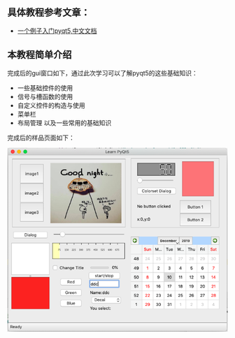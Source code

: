 ## 具体教程参考文章：
- [一个例子入门pyqt5,中文文档](https://www.dpsdp.com/archives/pyqt5_learning.html)

## 本教程简单介绍

完成后的gui窗口如下，通过此次学习可以了解pyqt5的这些基础知识：
- 一些基础控件的使用
- 信号与槽函数的使用
- 自定义控件的构造与使用
- 菜单栏
- 布局管理
以及一些常用的基础知识

完成后的样品页面如下：

![](./images/Pyqt5Gui.png)